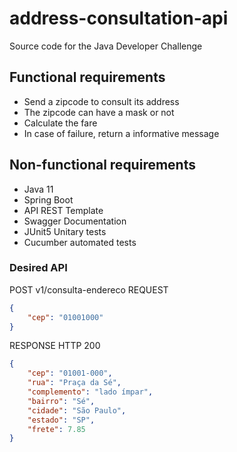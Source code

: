 # address-consultation-api

Source code for the Java Developer Challenge

## Functional requirements

- Send a zipcode to consult its address
- The zipcode can have a mask or not
- Calculate the fare
- In case of failure, return a informative message

## Non-functional requirements

- Java 11
- Spring Boot
- API REST Template
- Swagger Documentation
- JUnit5 Unitary tests
- Cucumber automated tests

### Desired API

POST v1/consulta-endereco
REQUEST

```json
{
    "cep": "01001000"
}
```

RESPONSE HTTP 200

```json
{
    "cep": "01001-000",
    "rua": "Praça da Sé",
    "complemento": "lado ímpar",
    "bairro": "Sé",
    "cidade": "São Paulo",
    "estado": "SP",
    "frete": 7.85
}
```
